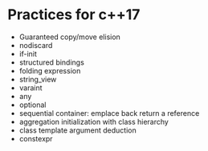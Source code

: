 # Practices for c++17

* Guaranteed copy/move elision
* nodiscard
* if-init
* structured bindings
* folding expression
* string_view
* varaint
* any
* optional
* sequential container: emplace back return a reference
* aggregation initialization with class hierarchy
* class template argument deduction
* constexpr
